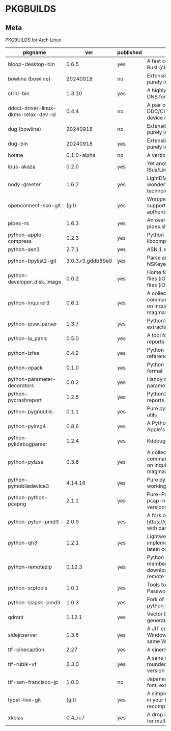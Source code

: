 # PKGBUILDS

## Meta

PKGBUILDS for Arch Linux

| pkgname                              | ver               | published | desc                                                                                                                   |
| ------------------------------------ | ----------------- | --------- | ---------------------------------------------------------------------------------------------------------------------- |
| bloop-desktop-bin                    | 0.6.5             | yes       | A fast code search engine written in Rust (client)                                                                     |
| bowline (bowline)                    | 20240918          | no        | Extensible DNS libraries written purely in Haskell                                                                     |
| ctrld-bin                            | 1.3.10            | yes       | A highly configurable, multi-protocol DNS forwarding proxy                                                             |
| ddcci-driver-linux-dkms-relax-dev-id | 0.4.4             | no        | A pair of Linux kernel drivers for DDC/CI monitors (DKMS): relaxed device identification                               |
| dug (bowline)                        | 20240918          | no        | Extensible DNS libraries written purely in Haskell                                                                     |
| dug-bin                              | 20240918          | yes       | Extensible DNS libraries written purely in Haskell                                                                     |
| hotate                               | 0.1.0-alpha       | no        | A vertical-writing editor                                                                                              |
| ibus-akaza                           | 0.2.0             | yes       | Yet another Japanese IME for IBus/Linux                                                                                |
| nody-greeter                         | 1.6.2             | yes       | LightDM greeter that allows to create wonderful themes with web technologies                                           |
| openconnect-sso-git                  | (git)             | yes       | Wrapper script for OpenConnect supporting Azure AD (SAMLv2) authentication (git version)                               |
| pipes-rs                             | 1.6.3             | yes       | An over-engineered rewrite of pipes.sh in Rust                                                                         |
| python-apple-compress                | 0.2.3             | yes       | Python bindings for Apple's libcompression                                                                             |
| python-asn1                          | 2.7.1             | yes       | ASN.1 encoder/decoder                                                                                                  |
| python-bpylist2-git                  | 3.0.3.r3.gddb89e0 | yes       | Parse and Generate binary plists and NSKeyedArchiver archives                                                          |
| python-developer_disk_image          | 0.0.2             | yes       | Home for both DeveloperDiskImage files (iOS < 17.0) and Personalized files (iOS >= 17.0)                               |
| python-inquirer3                     | 0.6.1             | yes       | A collection of common interactive command line user interfaces, based on Inquirer.js (fork of magmax/python-inquirer) |
| python-ipsw_parser                   | 1.3.7             | yes       | Python3 utility for parsing and extracting data from IPSW                                                              |
| python-la_panic                      | 0.5.0             | yes       | A tool for working with iPhone crash reports                                                                           |
| python-lzfse                         | 0.4.2             | yes       | Python bindings for the LZFSE reference implementation                                                                 |
| python-opack                         | 0.1.0             | yes       | Python library for parsing the opack format                                                                            |
| python-parameter-decorators          | 0.0.2             | yes       | Handy decorators for converting parameters                                                                             |
| python-pycrashreport                 | 1.2.5             | yes       | Python3 parser for Apple's crash reports                                                                               |
| python-pygnuutils                    | 0.1.1             | yes       | Pure python implementation for GNU utils                                                                               |
| python-pyimg4                        | 0.8.6             | yes       | A Python library/CLI tool for parsing Apple's Image4 format                                                            |
| python-pykdebugparser                | 1.2.4             | yes       | Kdebug events and ktraces parser                                                                                       |
| python-pylzss                        | 0.3.8             | yes       | A collection of common interactive command line user interfaces, based on Inquirer.js (fork of magmax/python-inquirer) |
| python-pymobiledevice3               | 4.14.16           | yes       | Pure python3 implementation for working with iDevices                                                                  |
| python-python-pcapng                 | 2.1.1             | yes       | Pure-Python library to parse the pcap-ng format used by newer versions of dumpcap & similar tools                      |
| python-pytun-pmd3                    | 2.0.9             | yes       | A fork of https://github.com/montag451/pytun with partial Darwin support                                               |
| python-qh3                           | 1.2.1             | yes       | Lightweight QUIC and HTTP/3 implementation in Python (built from latest commit)                                        |
| python-remotezip                     | 0.12.3            | yes       | Python module to access single members of a zip archive without downloading the full content from a remote web server  |
| python-srptools                      | 1.0.1             | yes       | Tools to implement Secure Remote Password (SRP) authentication                                                         |
| python-sslpsk-pmd3                   | 1.0.3             | yes       | Fork of sslpsk with support for latest python versions                                                                 |
| qdrant                               | 1.12.1            | yes       | Vector Database for the next generation of AI applications                                                             |
| sidejitserver                        | 1.3.6             | yes       | A JIT enabler for iOS 17 with a Windows/macOS computer on the same WiFi                                                |
| ttf-cinecaption                      | 2.27              | yes       | A cinematic Japanese font                                                                                              |
| ttf-rubik-vf                         | 2.3.0             | yes       | A sans serif font family with slightly rounded corners: variable font version                                          |
| ttf-san-francisco-jp                 | 1.0.0             | no        | Japanese version of San Francisco font, extracted from Apple's website                                                 |
| typst-live-git                       | (git)             | yes       | A simple utility to watch for changes in your typst file and automatically recompile them                              |
| xkblas                               | 0.4_rc7           | yes       | A drop in replacement of blas library for multi-GPUs servers                                                           |
